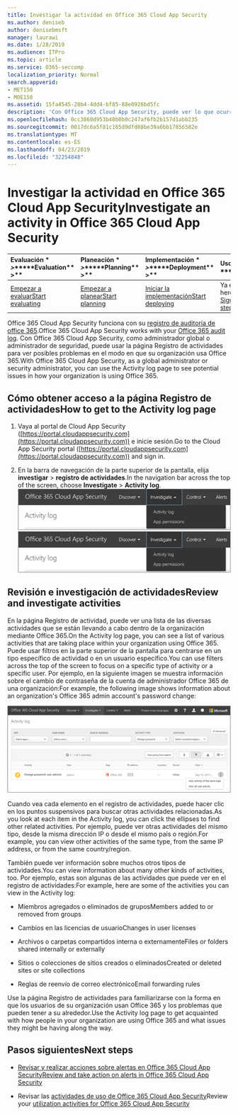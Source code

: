 ```yaml
---
title: Investigar la actividad en Office 365 Cloud App Security
ms.author: deniseb
author: denisebmsft
manager: laurawi
ms.date: 1/28/2019
ms.audience: ITPro
ms.topic: article
ms.service: O365-seccomp
localization_priority: Normal
search.appverid:
- MET150
- MOE150
ms.assetid: 15fa4545-28b4-4dd4-bf85-88e0926bd5fc
description: 'Con Office 365 Cloud App Security, puede ver lo que ocurre en su entorno de Office 365 buscando y investigando actividades y cuentas. '
ms.openlocfilehash: 0cc3860d953b40b0b0c247af6fb2b157d1abb235
ms.sourcegitcommit: 0017dc6a5f81c165d9dfd88be39a6bb17856582e
ms.translationtype: MT
ms.contentlocale: es-ES
ms.lasthandoff: 04/23/2019
ms.locfileid: "32254848"
---
```

# <a name="investigate-an-activity-in-office-365-cloud-app-security"></a><span data-ttu-id="229aa-103">Investigar la actividad en Office 365 Cloud App Security</span><span class="sxs-lookup"><span data-stu-id="229aa-103">Investigate an activity in Office 365 Cloud App Security</span></span>
  
|<span data-ttu-id="229aa-104">Evaluación \* *\>*\*</span><span class="sxs-lookup"><span data-stu-id="229aa-104">\*\*\*\*Evaluation\*\* \>\*\*</span></span>|<span data-ttu-id="229aa-105">Planeación \* *\>*\*</span><span class="sxs-lookup"><span data-stu-id="229aa-105">\*\*\*\*Planning\*\* \>\*\*</span></span>|<span data-ttu-id="229aa-106">Implementación \* *\>*\*</span><span class="sxs-lookup"><span data-stu-id="229aa-106">\*\*\*\*Deployment\*\* \>\*\*</span></span>|<span data-ttu-id="229aa-107">Uso \* \* \* \*</span><span class="sxs-lookup"><span data-stu-id="229aa-107">\*\*\*\*Utilization\*\*\*\*</span></span>|
|:-----|:-----|:-----|:-----|
|[<span data-ttu-id="229aa-108">Empezar a evaluar</span><span class="sxs-lookup"><span data-stu-id="229aa-108">Start evaluating</span></span>](office-365-cas-overview.md) <br/> |[<span data-ttu-id="229aa-109">Empezar a planear</span><span class="sxs-lookup"><span data-stu-id="229aa-109">Start planning</span></span>](get-ready-for-office-365-cas.md) <br/> |[<span data-ttu-id="229aa-110">Iniciar la implementación</span><span class="sxs-lookup"><span data-stu-id="229aa-110">Start deploying</span></span>](turn-on-office-365-cas.md) <br/> |<span data-ttu-id="229aa-111">Ya está aquí.</span><span class="sxs-lookup"><span data-stu-id="229aa-111">You are here!</span></span>  <br/> [<span data-ttu-id="229aa-112">Siguientes pasos</span><span class="sxs-lookup"><span data-stu-id="229aa-112">Next steps</span></span>](#next-steps) <br/> |
   
<span data-ttu-id="229aa-113">Office 365 Cloud App Security funciona con su [registro de auditoría de office 365](detailed-properties-in-the-office-365-audit-log.md).</span><span class="sxs-lookup"><span data-stu-id="229aa-113">Office 365 Cloud App Security works with your [Office 365 audit log](detailed-properties-in-the-office-365-audit-log.md).</span></span> <span data-ttu-id="229aa-114">Con Office 365 Cloud App Security, como administrador global o administrador de seguridad, puede usar la página Registro de actividades para ver posibles problemas en el modo en que su organización usa Office 365.</span><span class="sxs-lookup"><span data-stu-id="229aa-114">With Office 365 Cloud App Security, as a global administrator or security administrator, you can use the Activity log page to see potential issues in how your organization is using Office 365.</span></span>
  
## <a name="how-to-get-to-the-activity-log-page"></a><span data-ttu-id="229aa-115">Cómo obtener acceso a la página Registro de actividades</span><span class="sxs-lookup"><span data-stu-id="229aa-115">How to get to the Activity log page</span></span>

1. <span data-ttu-id="229aa-116">Vaya al portal de Cloud App Security ([https://portal.cloudappsecurity.com](https://portal.cloudappsecurity.com)) e inicie sesión.</span><span class="sxs-lookup"><span data-stu-id="229aa-116">Go to the Cloud App Security portal ([https://portal.cloudappsecurity.com](https://portal.cloudappsecurity.com)) and sign in.</span></span>
  
2. <span data-ttu-id="229aa-117">En la barra de navegación de la parte superior de la pantalla, elija **investigar** \> **registro de actividades**.</span><span class="sxs-lookup"><span data-stu-id="229aa-117">In the navigation bar across the top of the screen, choose **Investigate** \> **Activity log**.</span></span><br/><span data-ttu-id="229aa-118">![En el portal de CAS de O365, elija investigar.](media/8c7b87c9-71a6-4952-adb2-185e941ffe9a.png)</span><span class="sxs-lookup"><span data-stu-id="229aa-118">![In the O365 CAS portal, choose Investigate.](media/8c7b87c9-71a6-4952-adb2-185e941ffe9a.png)</span></span>
  
## <a name="review-and-investigate-activities"></a><span data-ttu-id="229aa-119">Revisión e investigación de actividades</span><span class="sxs-lookup"><span data-stu-id="229aa-119">Review and investigate activities</span></span>

<span data-ttu-id="229aa-120">En la página Registro de actividad, puede ver una lista de las diversas actividades que se están llevando a cabo dentro de la organización mediante Office 365.</span><span class="sxs-lookup"><span data-stu-id="229aa-120">On the Activity log page, you can see a list of various activities that are taking place within your organization using Office 365.</span></span> <span data-ttu-id="229aa-121">Puede usar filtros en la parte superior de la pantalla para centrarse en un tipo específico de actividad o en un usuario específico.</span><span class="sxs-lookup"><span data-stu-id="229aa-121">You can use filters across the top of the screen to focus on a specific type of activity or a specific user.</span></span> <span data-ttu-id="229aa-122">Por ejemplo, en la siguiente imagen se muestra información sobre el cambio de contraseña de la cuenta de administrador Office 365 de una organización:</span><span class="sxs-lookup"><span data-stu-id="229aa-122">For example, the following image shows information about an organization's Office 365 admin account's password change:</span></span>
  
![En Office 365 Cloud App Security, elija investigar \> registro de actividad.](media/5d54600c-59cd-4f33-b4f0-29b75c37baae.png)
  
<span data-ttu-id="229aa-124">Cuando vea cada elemento en el registro de actividades, puede hacer clic en los puntos suspensivos para buscar otras actividades relacionadas.</span><span class="sxs-lookup"><span data-stu-id="229aa-124">As you look at each item in the Activity log, you can click the ellipses to find other related activities.</span></span> <span data-ttu-id="229aa-125">Por ejemplo, puede ver otras actividades del mismo tipo, desde la misma dirección IP o desde el mismo país o región.</span><span class="sxs-lookup"><span data-stu-id="229aa-125">For example, you can view other activities of the same type, from the same IP address, or from the same country/region.</span></span>
  
<span data-ttu-id="229aa-126">También puede ver información sobre muchos otros tipos de actividades.</span><span class="sxs-lookup"><span data-stu-id="229aa-126">You can view information about many other kinds of activities, too.</span></span> <span data-ttu-id="229aa-127">Por ejemplo, estas son algunas de las actividades que puede ver en el registro de actividades:</span><span class="sxs-lookup"><span data-stu-id="229aa-127">For example, here are some of the activities you can view in the Activity log:</span></span>
  
- <span data-ttu-id="229aa-128">Miembros agregados o eliminados de grupos</span><span class="sxs-lookup"><span data-stu-id="229aa-128">Members added to or removed from groups</span></span>
    
- <span data-ttu-id="229aa-129">Cambios en las licencias de usuario</span><span class="sxs-lookup"><span data-stu-id="229aa-129">Changes in user licenses</span></span>
    
- <span data-ttu-id="229aa-130">Archivos o carpetas compartidos interna o externamente</span><span class="sxs-lookup"><span data-stu-id="229aa-130">Files or folders shared internally or externally</span></span>
    
- <span data-ttu-id="229aa-131">Sitios o colecciones de sitios creados o eliminados</span><span class="sxs-lookup"><span data-stu-id="229aa-131">Created or deleted sites or site collections</span></span>
    
- <span data-ttu-id="229aa-132">Reglas de reenvío de correo electrónico</span><span class="sxs-lookup"><span data-stu-id="229aa-132">Email forwarding rules</span></span>
    
<span data-ttu-id="229aa-133">Use la página Registro de actividades para familiarizarse con la forma en que los usuarios de su organización usan Office 365 y los problemas que pueden tener a su alrededor.</span><span class="sxs-lookup"><span data-stu-id="229aa-133">Use the Activity log page to get acquainted with how people in your organization are using Office 365 and what issues they might be having along the way.</span></span>
  
## <a name="next-steps"></a><span data-ttu-id="229aa-134">Pasos siguientes</span><span class="sxs-lookup"><span data-stu-id="229aa-134">Next steps</span></span>

- [<span data-ttu-id="229aa-135">Revisar y realizar acciones sobre alertas en Office 365 Cloud App Security</span><span class="sxs-lookup"><span data-stu-id="229aa-135">Review and take action on alerts in Office 365 Cloud App Security</span></span>](review-office-365-cas-alerts.md)
    
- <span data-ttu-id="229aa-136">Revisar las [actividades de uso de Office 365 Cloud App Security](utilization-activities-for-ocas.md)</span><span class="sxs-lookup"><span data-stu-id="229aa-136">Review your [utilization activities for Office 365 Cloud App Security](utilization-activities-for-ocas.md)</span></span>
    

